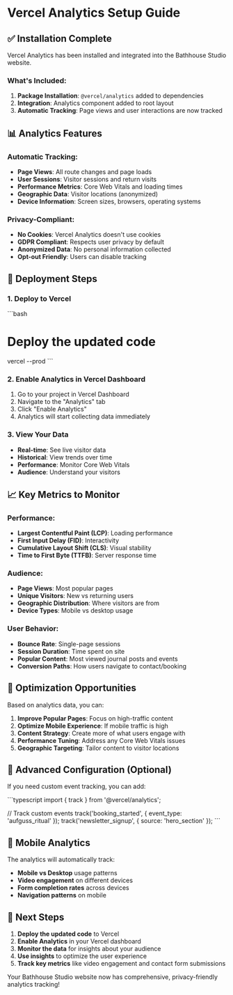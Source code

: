 # Vercel Analytics Setup Guide

## ✅ Installation Complete

Vercel Analytics has been installed and integrated into the Bathhouse Studio website.

### What's Included:

1. **Package Installation**: `@vercel/analytics` added to dependencies
2. **Integration**: Analytics component added to root layout
3. **Automatic Tracking**: Page views and user interactions are now tracked

## 📊 Analytics Features

### Automatic Tracking:
- **Page Views**: All route changes and page loads
- **User Sessions**: Visitor sessions and return visits
- **Performance Metrics**: Core Web Vitals and loading times
- **Geographic Data**: Visitor locations (anonymized)
- **Device Information**: Screen sizes, browsers, operating systems

### Privacy-Compliant:
- **No Cookies**: Vercel Analytics doesn't use cookies
- **GDPR Compliant**: Respects user privacy by default
- **Anonymized Data**: No personal information collected
- **Opt-out Friendly**: Users can disable tracking

## 🚀 Deployment Steps

### 1. Deploy to Vercel
\`\`\`bash
# Deploy the updated code
vercel --prod
\`\`\`

### 2. Enable Analytics in Vercel Dashboard
1. Go to your project in Vercel Dashboard
2. Navigate to the "Analytics" tab
3. Click "Enable Analytics"
4. Analytics will start collecting data immediately

### 3. View Your Data
- **Real-time**: See live visitor data
- **Historical**: View trends over time
- **Performance**: Monitor Core Web Vitals
- **Audience**: Understand your visitors

## 📈 Key Metrics to Monitor

### Performance:
- **Largest Contentful Paint (LCP)**: Loading performance
- **First Input Delay (FID)**: Interactivity
- **Cumulative Layout Shift (CLS)**: Visual stability
- **Time to First Byte (TTFB)**: Server response time

### Audience:
- **Page Views**: Most popular pages
- **Unique Visitors**: New vs returning users
- **Geographic Distribution**: Where visitors are from
- **Device Types**: Mobile vs desktop usage

### User Behavior:
- **Bounce Rate**: Single-page sessions
- **Session Duration**: Time spent on site
- **Popular Content**: Most viewed journal posts and events
- **Conversion Paths**: How users navigate to contact/booking

## 🎯 Optimization Opportunities

Based on analytics data, you can:

1. **Improve Popular Pages**: Focus on high-traffic content
2. **Optimize Mobile Experience**: If mobile traffic is high
3. **Content Strategy**: Create more of what users engage with
4. **Performance Tuning**: Address any Core Web Vitals issues
5. **Geographic Targeting**: Tailor content to visitor locations

## 🔧 Advanced Configuration (Optional)

If you need custom event tracking, you can add:

\`\`\`typescript
import { track } from '@vercel/analytics';

// Track custom events
track('booking_started', { event_type: 'aufguss_ritual' });
track('newsletter_signup', { source: 'hero_section' });
\`\`\`

## 📱 Mobile Analytics

The analytics will automatically track:
- **Mobile vs Desktop** usage patterns
- **Video engagement** on different devices
- **Form completion rates** across devices
- **Navigation patterns** on mobile

## 🎉 Next Steps

1. **Deploy the updated code** to Vercel
2. **Enable Analytics** in your Vercel dashboard
3. **Monitor the data** for insights about your audience
4. **Use insights** to optimize the user experience
5. **Track key metrics** like video engagement and contact form submissions

Your Bathhouse Studio website now has comprehensive, privacy-friendly analytics tracking!
